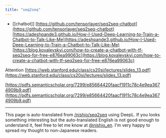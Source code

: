 ```yaml
---
title: "seq2seq"
---
```


- [[chatbot]]
[https://github.com/tensorlayer/seq2seq-chatbot](https://github.com/tensorlayer/seq2seq-chatbot)
[https://adeshpande3.github.io/How-I-Used-Deep-Learning-to-Train-a-Chatbot-to-Talk-Like-Me](https://adeshpande3.github.io/How-I-Used-Deep-Learning-to-Train-a-Chatbot-to-Talk-Like-Me)
[https://blog.kovalevskyi.com/how-to-create-a-chatbot-with-tf-seq2seq-for-free-e876ea99063c](https://blog.kovalevskyi.com/how-to-create-a-chatbot-with-tf-seq2seq-for-free-e876ea99063c)

Attention
[https://web.stanford.edu/class/cs20si/lectures/slides_13.pdf](https://web.stanford.edu/class/cs20si/lectures/slides_13.pdf)

[https://pdfs.semanticscholar.org/7299/e85664420faacf1911c78c4e9ea3674909b9.pdf](https://pdfs.semanticscholar.org/7299/e85664420faacf1911c78c4e9ea3674909b9.pdf)



---
This page is auto-translated from [/nishio/seq2seq](https://scrapbox.io/nishio/seq2seq) using DeepL. If you looks something interesting but the auto-translated English is not good enough to understand it, feel free to let me know at [@nishio_en](https://twitter.com/nishio_en). I'm very happy to spread my thought to non-Japanese readers.